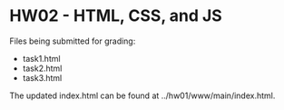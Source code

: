 # HW02 - HTML, CSS, and JS  
Files being submitted for grading:  
- task1.html  
- task2.html  
- task3.html  

The updated index.html can be found at ../hw01/www/main/index.html.
